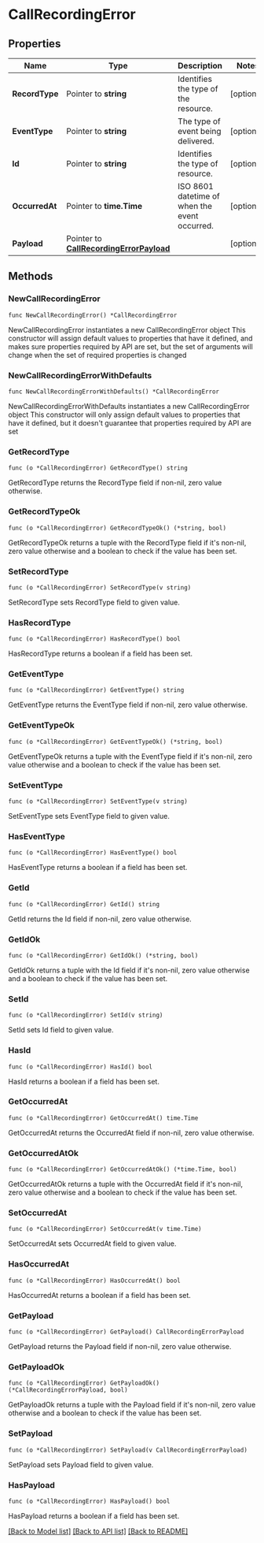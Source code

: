 # CallRecordingError

## Properties

Name | Type | Description | Notes
------------ | ------------- | ------------- | -------------
**RecordType** | Pointer to **string** | Identifies the type of the resource. | [optional] 
**EventType** | Pointer to **string** | The type of event being delivered. | [optional] 
**Id** | Pointer to **string** | Identifies the type of resource. | [optional] 
**OccurredAt** | Pointer to **time.Time** | ISO 8601 datetime of when the event occurred. | [optional] 
**Payload** | Pointer to [**CallRecordingErrorPayload**](CallRecordingErrorPayload.md) |  | [optional] 

## Methods

### NewCallRecordingError

`func NewCallRecordingError() *CallRecordingError`

NewCallRecordingError instantiates a new CallRecordingError object
This constructor will assign default values to properties that have it defined,
and makes sure properties required by API are set, but the set of arguments
will change when the set of required properties is changed

### NewCallRecordingErrorWithDefaults

`func NewCallRecordingErrorWithDefaults() *CallRecordingError`

NewCallRecordingErrorWithDefaults instantiates a new CallRecordingError object
This constructor will only assign default values to properties that have it defined,
but it doesn't guarantee that properties required by API are set

### GetRecordType

`func (o *CallRecordingError) GetRecordType() string`

GetRecordType returns the RecordType field if non-nil, zero value otherwise.

### GetRecordTypeOk

`func (o *CallRecordingError) GetRecordTypeOk() (*string, bool)`

GetRecordTypeOk returns a tuple with the RecordType field if it's non-nil, zero value otherwise
and a boolean to check if the value has been set.

### SetRecordType

`func (o *CallRecordingError) SetRecordType(v string)`

SetRecordType sets RecordType field to given value.

### HasRecordType

`func (o *CallRecordingError) HasRecordType() bool`

HasRecordType returns a boolean if a field has been set.

### GetEventType

`func (o *CallRecordingError) GetEventType() string`

GetEventType returns the EventType field if non-nil, zero value otherwise.

### GetEventTypeOk

`func (o *CallRecordingError) GetEventTypeOk() (*string, bool)`

GetEventTypeOk returns a tuple with the EventType field if it's non-nil, zero value otherwise
and a boolean to check if the value has been set.

### SetEventType

`func (o *CallRecordingError) SetEventType(v string)`

SetEventType sets EventType field to given value.

### HasEventType

`func (o *CallRecordingError) HasEventType() bool`

HasEventType returns a boolean if a field has been set.

### GetId

`func (o *CallRecordingError) GetId() string`

GetId returns the Id field if non-nil, zero value otherwise.

### GetIdOk

`func (o *CallRecordingError) GetIdOk() (*string, bool)`

GetIdOk returns a tuple with the Id field if it's non-nil, zero value otherwise
and a boolean to check if the value has been set.

### SetId

`func (o *CallRecordingError) SetId(v string)`

SetId sets Id field to given value.

### HasId

`func (o *CallRecordingError) HasId() bool`

HasId returns a boolean if a field has been set.

### GetOccurredAt

`func (o *CallRecordingError) GetOccurredAt() time.Time`

GetOccurredAt returns the OccurredAt field if non-nil, zero value otherwise.

### GetOccurredAtOk

`func (o *CallRecordingError) GetOccurredAtOk() (*time.Time, bool)`

GetOccurredAtOk returns a tuple with the OccurredAt field if it's non-nil, zero value otherwise
and a boolean to check if the value has been set.

### SetOccurredAt

`func (o *CallRecordingError) SetOccurredAt(v time.Time)`

SetOccurredAt sets OccurredAt field to given value.

### HasOccurredAt

`func (o *CallRecordingError) HasOccurredAt() bool`

HasOccurredAt returns a boolean if a field has been set.

### GetPayload

`func (o *CallRecordingError) GetPayload() CallRecordingErrorPayload`

GetPayload returns the Payload field if non-nil, zero value otherwise.

### GetPayloadOk

`func (o *CallRecordingError) GetPayloadOk() (*CallRecordingErrorPayload, bool)`

GetPayloadOk returns a tuple with the Payload field if it's non-nil, zero value otherwise
and a boolean to check if the value has been set.

### SetPayload

`func (o *CallRecordingError) SetPayload(v CallRecordingErrorPayload)`

SetPayload sets Payload field to given value.

### HasPayload

`func (o *CallRecordingError) HasPayload() bool`

HasPayload returns a boolean if a field has been set.


[[Back to Model list]](../README.md#documentation-for-models) [[Back to API list]](../README.md#documentation-for-api-endpoints) [[Back to README]](../README.md)


